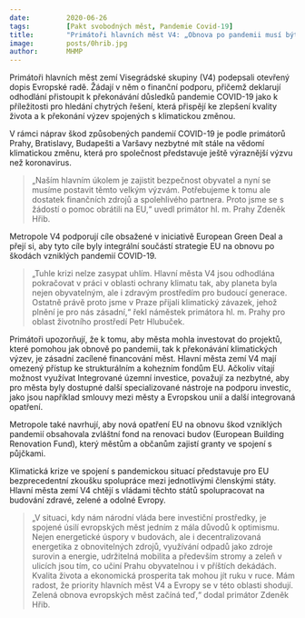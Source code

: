 ```yaml
---
date:         2020-06-26
tags:         [Pakt svobodných měst, Pandemie Covid-19]
title:        "Primátoři hlavních měst V4: „Obnova po pandemii musí být zelená. Žádáme EU o partnerství“"
image: 	      posts/0hrib.jpg
author:       MHMP
---
```


Primátoři hlavních měst zemí Visegrádské skupiny (V4) podepsali otevřený dopis Evropské radě. Žádají v něm o finanční podporu, přičemž deklarují odhodlání přistoupit k překonávání důsledků pandemie COVID-19 jako k příležitosti pro hledání chytrých řešení, která přispějí ke zlepšení kvality života a k překonání výzev spojených s klimatickou změnou.

V rámci náprav škod způsobených pandemií COVID-19 je podle primátorů Prahy, Bratislavy, Budapešti a Varšavy nezbytné mít stále na vědomí klimatickou změnu, která pro společnost představuje ještě výraznější výzvu než koronavirus. 

> „Naším hlavním úkolem je zajistit bezpečnost obyvatel a nyní se musíme postavit těmto velkým výzvám. Potřebujeme k tomu ale dostatek finančních zdrojů a spolehlivého partnera. Proto jsme se s žádostí o pomoc obrátili na EU,“ uvedl primátor hl. m. Prahy Zdeněk Hřib.

Metropole V4 podporují cíle obsažené v iniciativě European Green Deal a přejí si, aby tyto cíle byly integrální součástí strategie EU na obnovu po škodách vzniklých pandemií COVID-19. 

> „Tuhle krizi nelze zasypat uhlím. Hlavní města V4 jsou odhodlána pokračovat v práci v oblasti ochrany klimatu tak, aby planeta byla nejen obyvatelným, ale i zdravým prostředím pro budoucí generace. Ostatně právě proto jsme v Praze přijali klimatický závazek, jehož plnění je pro nás zásadní,“ řekl náměstek primátora hl. m. Prahy pro oblast životního prostředí Petr Hlubuček.

Primátoři upozorňují, že k tomu, aby města mohla investovat do projektů, které pomohou jak obnově po pandemii, tak k překonávání klimatických výzev, je zásadní zacílené financování měst. Hlavní města zemí V4 mají omezený přístup ke strukturálním a kohezním fondům EU. Ačkoliv vítají možnost využívat Integrované územní investice, považují za nezbytné, aby pro města byly dostupné další specializované nástroje na podporu investic, jako jsou například smlouvy mezi městy a Evropskou unií a další integrovaná opatření.

Metropole také navrhují, aby nová opatření EU na obnovu škod vzniklých pandemií obsahovala zvláštní fond na renovaci budov (European Building Renovation Fund), který městům a občanům zajistí granty ve spojení s půjčkami. 

Klimatická krize ve spojení s pandemickou situací představuje pro EU bezprecedentní zkoušku spolupráce mezi jednotlivými členskými státy. Hlavní města zemí V4 chtějí s vládami těchto států spolupracovat na budování zdravé, zelené a odolné Evropy.

> „V situaci, kdy nám národní vláda bere investiční prostředky, je spojené úsilí evropských měst jedním z mála důvodů k optimismu. Nejen energetické úspory v budovách, ale i decentralizovaná energetika z obnovitelných zdrojů, využívání odpadů jako zdroje surovin a energie, udržitelná mobilita a především stromy a zeleň v ulicích jsou tím, co učiní Prahu obyvatelnou i v příštích dekádách. Kvalita života a ekonomická prosperita tak mohou jít ruku v ruce. Mám radost, že priority hlavních měst V4 a Evropy se v této oblasti shodují. Zelená obnova evropských měst začíná teď,“ dodal primátor Zdeněk Hřib.
